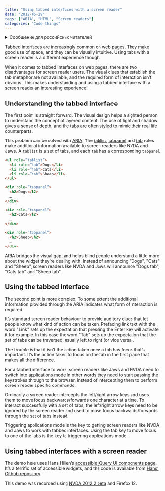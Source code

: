 ```yaml
---
title: "Using tabbed interfaces with a screen reader"
date: "2012-05-29"
tags: ["ARIA", "HTML", "Screen readers"]
categories: "Code things"
---
```


<details>
		<summary lang="ru">Сообщение для российских читателей</summary>

<p lang="ru">
Здравствуйте российские читатели. Ваша страна платит высокую цену за вторжение Путина в Украину. Путин лжет вам; не верьте кремлевской пропаганде. В России
нет свободных СМИ, а интернет подвергается цензуре, потому что Путин не хочет, чтобы вы знали правду. За постыдное поведение Путина заплатят не только
украинцы, но и добрые люди России. Пожалуйста, не допустите этого!
</p>

<p>
Hello Russian readers. Your country is paying a high price for Putin's invasion of Ukraine. Putin is lying to you; do not believe the Kremlin propaganda. There is no free media in Russia and the internet is censored because Putin doesn't want you to know the truth. It is not only the Ukrainians that will pay the price of Putin's shameful behaviour, so will the good people of Russia. Please do not let this happen!
</p>
</details>

Tabbed interfaces are increasingly common on web pages. They make good use of space, and they can be visually intuitive. Using tabs with a screen reader is a different experience though.

When it comes to tabbed interfaces on web pages, there are two disadvantages for screen reader users. The visual clues that establish the tab metaphor are not available, and the required form of interaction isn’t obvious. This makes understanding and using a tabbed interface with a screen reader an interesting experience!

## Understanding the tabbed interface

The first point is straight forward. The visual design helps a sighted person to understand the concept of layered content. The use of light and shadow gives a sense of depth, and the tabs are often styled to mimic their real life counterparts.

This problem can be solved with [ARIA](https://www.w3.org/TR/wai-aria/). The [tablist](https://www.w3.org/TR/wai-aria/roles#tablist), [tabpanel](https://www.w3.org/TR/wai-aria/roles#tablist) and [tab](https://www.w3.org/TR/wai-aria/roles#tab) roles make additional information available to screen readers like NVDA and Jaws. A `tablist` is a set of tabs, and each `tab` has a corresponding `tabpane`l.

```html
<ul role=”tablist”>  
  <li role=”tab”>Dogs</li>  
  <li role=”tab”>Cats</li>  
  <li role=”tab”>Sheep</li>  
</ul>  

<div role=”tabpanel”>  
  <h2>Dogs</h2>  
  …  
</div>  

<div role=”tabpanel”>  
  <h2>Cats</h2>  
  …  
</div>  

<div role=”tabpanel”>  
  <h2>Sheep</h2>  
  …  
</div>
```

ARIA bridges the visual gap, and helps blind people understand a little more about the widget they’re dealing with. Instead of announcing "Dogs", "Cats" and "Sheep", screen readers like NVDA and Jaws will announce "Dogs tab", "Cats tab" and "Sheep tab".

## Using the tabbed interface

The second point is more complex. To some extent the additional information provided through the ARIA indicates what form of interaction is required.

It’s standard screen reader behaviour to provide auditory clues that let people know what kind of action can be taken. Prefacing link text with the word "Link" sets up the expectation that pressing the Enter key will activate it for example. In this case the word "Tab" sets up the expectation that the set of tabs can be traversed, usually left to right (or vice versa).

The trouble is that it isn’t the action taken once a tab has focus that’s important. It’s the action taken to focus on the tab in the first place that makes all the difference.

For a tabbed interface to work, screen readers like Jaws and NVDA need to switch into [applications mode](/understanding-screen-reader-interaction-modes) In other words they need to start passing the keystrokes through to the browser, instead of intercepting them to perform screen reader specific commands.

Ordinarily a screen reader intercepts the left/right arrow keys and uses them to move focus backwards/forwards one character at a time. To interact successfully with a set of tabs, the left/right arrow keys need to be ignored by the screen reader and used to move focus backwards/forwards through the set of tabs instead.

Triggering applications mode is the key to getting screen readers like NVDA and Jaws to work with tabbed interfaces. Using the tab key to move focus to one of the tabs is the key to triggering applications mode.

## Using tabbed interfaces with a screen reader

The demo here uses Hans Hillen’s [accessible jQuery UI components page](https://access.aol.com/aegis/#goto_tabs). It’s a terrific set of accessible widgets, and the code is available from [Hans’ Github repository](https://www.github.com/hanshillen).

This demo was recorded using [NVDA 2012.2 beta](https://www.nvda-project.org/) and Firefox 12.
